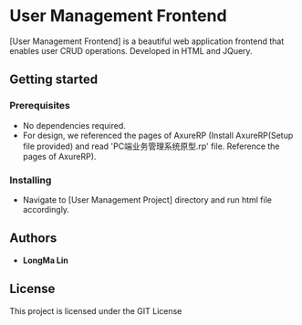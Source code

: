 # User Management Frontend
[User Management Frontend] is a beautiful web application frontend that enables user CRUD operations. Developed in HTML and JQuery.

## Getting started

### Prerequisites

 * No dependencies required.
 * For design, we referenced the pages of AxureRP (Install AxureRP(Setup file provided) and read 'PC端业务管理系统原型.rp' file. Reference the pages of AxureRP).
 
### Installing
* Navigate to [User Management Project] directory and run html file accordingly.

## Authors

* **LongMa Lin**

## License

This project is licensed under the GIT License
